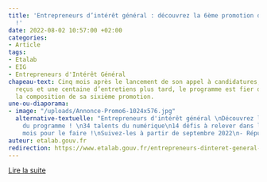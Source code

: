 ```yaml
---
title: 'Entrepreneurs d’intérêt général : découvrez la 6ème promotion du programme
  !'
date: 2022-08-02 10:57:00 +02:00
categories:
- Article
tags:
- Etalab
- EIG
- Entrepreneurs d'Intérêt Général
chapeau-text: Cinq mois après le lancement de son appel à candidatures, 300 dossiers
  reçus et une centaine d’entretiens plus tard, le programme est fier de vous présenter
  la composition de sa sixième promotion.
une-ou-diaporama:
- image: "/uploads/Annonce-Promo6-1024x576.jpg"
  alternative-textuelle: "Entrepreneurs d'intérêt général \nDécouvrez la 6ème promotion
    du programme ! \n34 talents du numérique\n14 défis à relever dans les administrations\n10
    mois pour le faire !\nSuivez-les à partir de septembre 2022\n- République française"
auteur: etalab.gouv.fr
redirection: https://www.etalab.gouv.fr/entrepreneurs-dinteret-general-decouvrez-la-6eme-promotion-du-programme/
---
```


<div class="lien-important"><p><a href="https://www.etalab.gouv.fr/entrepreneurs-dinteret-general-decouvrez-la-6eme-promotion-du-programme/" alt="Lire la suite - Lien externe">Lire la suite</a></p></div>